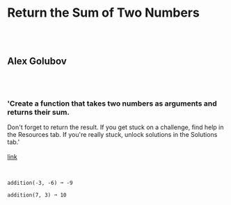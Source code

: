 # Return the Sum of Two Numbers
<br><br>
## Alex Golubov
<br><br>
### 'Create a function that takes two numbers as arguments and returns their sum.
Don't forget to return the result.
If you get stuck on a challenge, find help in the Resources tab.
If you're really stuck, unlock solutions in the Solutions tab.'
<br><br>
[link](https://edabit.com/challenge/SFzHtm63XT6EYNHWY)
<br><br>
```addition(3, 2) ➞ 5

addition(-3, -6) ➞ -9

addition(7, 3) ➞ 10
```

<br><br>

